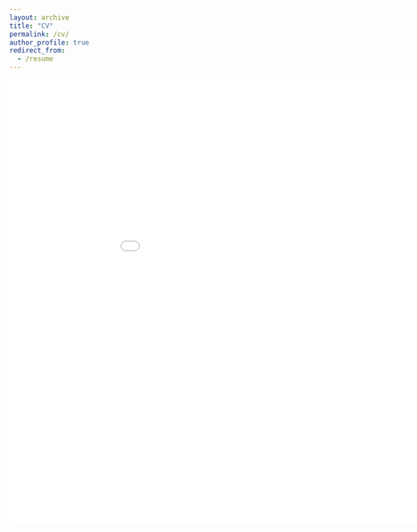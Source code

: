```yaml
---
layout: archive
title: "CV"
permalink: /cv/
author_profile: true
redirect_from:
  - /resume
---
```


<!-- [Link](https://drive.google.com/file/d/1HYC-DTx6gIUszvd5BKwsBiQOnfQ2YZLY/view?usp=sharing) -->

<embed src="{{ site.baseurl }}/files/fislam_CV.pdf" width="1000" height="800" type='application/pdf'>

